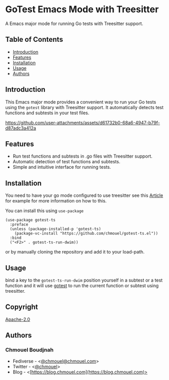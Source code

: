 # GoTest Emacs Mode with Treesitter

A Emacs major mode for running Go tests with Treesitter support.

## Table of Contents

* [Introduction](#introduction)
* [Features](#features)
* [Installation](#installation)
* [Usage](#usage)
* [Authors](#authors)

## Introduction

This Emacs major mode provides a convenient way to run your Go tests using the
`gotest` library with Treesitter support. It automatically detects test
functions and subtests in your test files.

<https://github.com/user-attachments/assets/d61732b0-68a6-4947-b79f-d87adc3a412a>

## Features

* Run test functions and subtests in .go files with Treesitter support.
* Automatic detection of test functions and subtests.
* Simple and intuitive interface for running tests.

## Installation

You need to have your go mode configured to use treesitter see this
[Article](https://robbmann.io/posts/emacs-treesit-auto/) for example for more
information on how to this.

You can install this using `use-package`

```emacs
(use-package gotest-ts
  :preface
  (unless (package-installed-p 'gotest-ts)
    (package-vc-install "https://github.com/chmouel/gotest-ts.el"))
  :bind
  ("<F2>" . gotest-ts-run-dwim))
```

or by manually cloning the repository and add it to your load-path.

## Usage

bind a key to the `gotest-ts-run-dwim` position yourself in a subtest or a test
function and it will use [gotest](https://github.com/nlamirault/gotest.el) to
run the current function or subtest using treesitter.

## Copyright

[Apache-2.0](./LICENSE)

## Authors

### Chmouel Boudjnah

* Fediverse - <[@chmouel@chmouel.com](https://fosstodon.org/@chmouel)>
* Twitter - <[@chmouel](https://twitter.com/chmouel)>
* Blog  - <[https://blog.chmouel.com](https://blog.chmouel.com)>
